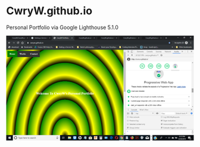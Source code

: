 # CwryW.github.io

Personal Portfolio via Google Lighthouse 5.1.0 

![screenshot](https://github.com/CwryW/CwryW.github.io/blob/master/images/Screenshot%20of%20Portfolio%20via%20Google%20Lighthouse%205.1.0.png)
